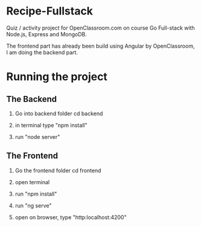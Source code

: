 # Recipe-Fullstack

Quiz / activity project for OpenClassroom.com on course Go Full-stack with Node.js, Express and MongoDB.

The frontend part has already been build using Angular by OpenClassroom, I am doing the backend part.

# Running the project

## The Backend

1. Go into backend folder
   cd backend
   
2. in terminal type "npm install"

3. run "node server"


## The Frontend

1. Go the frontend folder
   cd frontend
   
2. open terminal

3. run "npm install"

4. run "ng serve"

5. open on browser, type "http:localhost:4200"

